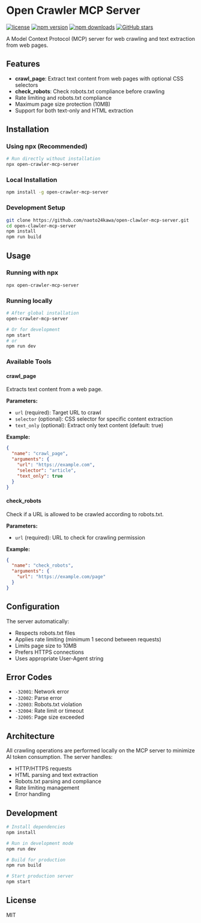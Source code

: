 # Open Crawler MCP Server

[![license](https://img.shields.io/npm/l/open-crawler-mcp-server)](https://github.com/naoto24kawa/open-clawler-mcp-server/blob/main/LICENSE)
[![npm version](https://img.shields.io/npm/v/open-crawler-mcp-server)](https://www.npmjs.com/package/open-crawler-mcp-server)
[![npm downloads](https://img.shields.io/npm/dm/open-crawler-mcp-server)](https://www.npmjs.com/package/open-crawler-mcp-server)
[![GitHub stars](https://img.shields.io/github/stars/naoto24kawa/open-clawler-mcp-server)](https://github.com/naoto24kawa/open-clawler-mcp-server)

A Model Context Protocol (MCP) server for web crawling and text extraction from web pages.

## Features

- **crawl_page**: Extract text content from web pages with optional CSS selectors
- **check_robots**: Check robots.txt compliance before crawling
- Rate limiting and robots.txt compliance
- Maximum page size protection (10MB)
- Support for both text-only and HTML extraction

## Installation

### Using npx (Recommended)

```bash
# Run directly without installation
npx open-crawler-mcp-server
```

### Local Installation

```bash
npm install -g open-crawler-mcp-server
```

### Development Setup

```bash
git clone https://github.com/naoto24kawa/open-clawler-mcp-server.git
cd open-clawler-mcp-server
npm install
npm run build
```

## Usage

### Running with npx

```bash
npx open-crawler-mcp-server
```

### Running locally

```bash
# After global installation
open-crawler-mcp-server

# Or for development
npm start
# or
npm run dev
```

### Available Tools

#### crawl_page

Extracts text content from a web page.

**Parameters:**
- `url` (required): Target URL to crawl
- `selector` (optional): CSS selector for specific content extraction
- `text_only` (optional): Extract only text content (default: true)

**Example:**
```json
{
  "name": "crawl_page",
  "arguments": {
    "url": "https://example.com",
    "selector": "article",
    "text_only": true
  }
}
```

#### check_robots

Check if a URL is allowed to be crawled according to robots.txt.

**Parameters:**
- `url` (required): URL to check for crawling permission

**Example:**
```json
{
  "name": "check_robots",
  "arguments": {
    "url": "https://example.com/page"
  }
}
```

## Configuration

The server automatically:
- Respects robots.txt files
- Applies rate limiting (minimum 1 second between requests)
- Limits page size to 10MB
- Prefers HTTPS connections
- Uses appropriate User-Agent string

## Error Codes

- `-32001`: Network error
- `-32002`: Parse error
- `-32003`: Robots.txt violation
- `-32004`: Rate limit or timeout
- `-32005`: Page size exceeded

## Architecture

All crawling operations are performed locally on the MCP server to minimize AI token consumption. The server handles:

- HTTP/HTTPS requests
- HTML parsing and text extraction
- Robots.txt parsing and compliance
- Rate limiting management
- Error handling

## Development

```bash
# Install dependencies
npm install

# Run in development mode
npm run dev

# Build for production
npm run build

# Start production server
npm start
```

## License

MIT